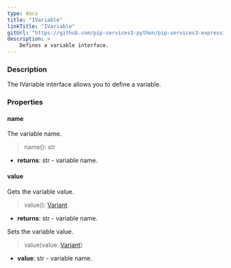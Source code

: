 ```yaml
---
type: docs
title: "IVariable"
linkTitle: "IVariable"
gitUrl: "https://github.com/pip-services3-python/pip-services3-expressions-python"
description: > 
    Defines a variable interface.
---
```


### Description

The IVariable interface allows you to define a variable.


### Properties

#### name
The variable name.
> name(): str

- **returns**: str - variable name.

#### value
Gets the variable value.
> value(): [Variant](../../../variants/variant)

- **returns**: str - variable name.

Sets the variable value.
> value(value: [Variant](../../../variants/variant))

- **value**: str - variable name.
</span>
